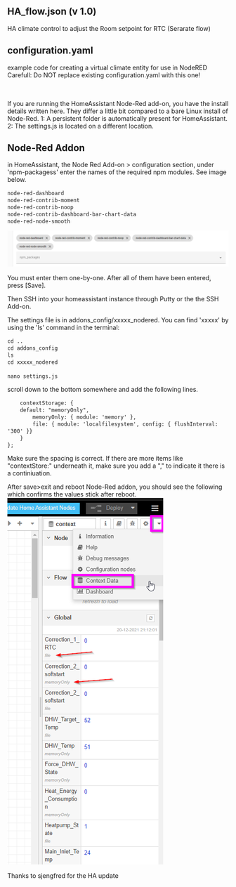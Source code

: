 ## HA_flow.json (v 1.0)</br>
HA climate control to adjust the Room setpoint for RTC (Serarate flow)</br>


## configuration.yaml </br>
example code for creating a virtual climate entity for use in NodeRED </br>
Carefull: Do NOT replace existing configuration.yaml with this one!</br>
</br>
</br>

If you are running the HomeAssistant Node-Red add-on, you have the install details written here. They differ a little bit compared to a bare Linux install of Node-Red. 
1: A persistent folder is automatically present for HomeAssistant.
2: The settings.js is located on a different location. 

## Node-Red Addon

in HomeAssistant, the Node Red Add-on > configuration section, under 'npm-packagess' enter the names of the required npm modules. See image below.

```
node-red-dashboard
node-red-contrib-moment
node-red-contrib-noop
node-red-contrib-dashboard-bar-chart-data
node-red-node-smooth
```

<img src="https://github.com/edterbak/NodeRed_Heishamon_control/blob/main/HomeAssistant/2024-11-16%2023_52_34-Home%20Assistant%20-%20Brave.png?raw=true">

You must enter them one-by-one. After all of them have been entered, press [Save].

Then SSH into your homeassistant instance through Putty or the the SSH Add-on.

The settings file is in addons_config/xxxxx_nodered. 
You can find 'xxxxx' by using the 'ls' command in the terminal:

```
cd ..
cd addons_config
ls
cd xxxxx_nodered

nano settings.js
```

scroll down to the bottom somewhere and add the following lines. 
```
	contextStorage: {
	default: "memoryOnly",
        memoryOnly: { module: 'memory' },
        file: { module: 'localfilesystem', config: { flushInterval: '300' }}
	}
};
```
Make sure the spacing is correct.
If there are more items like "contextStore:" underneath it, make sure you add a "," to indicate it there is a continiuation. 

After save>exit and reboot Node-Red addon, you should see the following which confirms the values stick after reboot.
![](https://github.com/edterbak/NodeRed_Heishamon_control/blob/main/HomeAssistant/ha2.png?raw=true)


Thanks to sjengfred for the HA update
